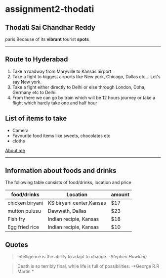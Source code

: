 # assignment2-thodati
## Thodati Sai Chandhar Reddy
   paris
   Because of its **vibrant** tourist **spots**


   ***
   ## Route to Hyderabad
   1. Take a roadway from Maryville to Kansas airport.
   2. Take a fight to biggest airports like New york, Chicago, Dallas etc... Let's say New york.
   3. Take a fight either directly to Delhi or else through London, Doha, Germany etc to Delhi.
   4. From there we can go by train which will be 12 hours journey or take a flight which hardly take one and half hour  

   ## List of items to take
   - Camera
   - Favourite food items like sweets, chocolates etc
   - cloths

   [About me](/AboutMe.md)

   ***
   ## Information about foods and drinks
   The following table consists of food/drinks, location and price

|food/drinks           | Location                  |  amount    |      
| ---------------------| --------------------------| -----------|
| chicken biryani      | KS biryani center,Kansas  |  $17       |
| mutton pulusu        | Dawwath, Dallas           |  $23       |
| Fish fry             | Indian recipie, Kansas    |  $18       |
| Egg fried rice       |Indian recipie, Kansas     |  $10       |
   
## Quotes
>Intelligence is the ability to adapt to change.
-*Stephen Hawking*


>Death is so terribly final, while life is full of possibilities.
-*George R.R Martin *
   